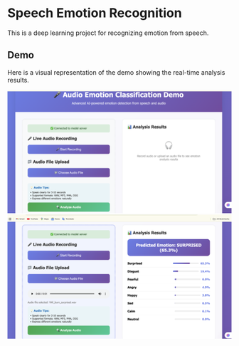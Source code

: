# Speech Emotion Recognition

This is a deep learning project for recognizing emotion from speech.

## Demo

Here is a visual representation of the demo showing the real-time analysis results.

![Demo Screenshot](SER1_img.png)
![Demo Screenshot](SER_Img.png)
